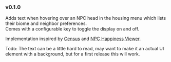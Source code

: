 ### v0.1.0
Adds text when hovering over an NPC head in the housing menu which lists their biome and neighbor preferences.  
Comes with a configurable key to toggle the display on and off.

Implementation inspired by [Census](https://github.com/JavidPack/Census) and [NPC Happiness Viewer](https://steamcommunity.com/sharedfiles/filedetails/?id=2857866907).

Todo: The text can be a little hard to read, may want to make it an actual UI element with a background, but for a first release this will work.
